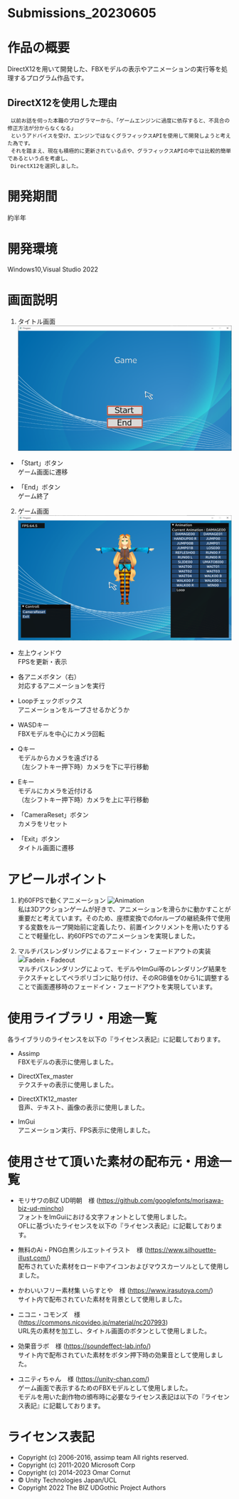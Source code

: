# Submissions_20230605

# 作品の概要
  DirectX12を用いて開発した、FBXモデルの表示やアニメーションの実行等を処理するプログラム作品です。  
  ## DirectX12を使用した理由  
     以前お話を伺った本職のプログラマーから、「ゲームエンジンに過度に依存すると、不具合の修正方法が分からなくなる」  
     というアドバイスを受け、エンジンではなくグラフィックスAPIを使用して開発しようと考えた為です。  
     それを踏まえ、現在も積極的に更新されている点や、グラフィックスAPIの中では比較的簡単であるという点を考慮し、  
     DirectX12を選択しました。  

# 開発期間
  約半年  

# 開発環境
  Windows10,Visual Studio 2022  

# 画面説明
  1.	タイトル画面  
  ![TitleScene](https://github.com/murata-takumi/Submissions_20230605/blob/master/img/TitleScene.png)  
  - 「Start」ボタン  
    ゲーム画面に遷移  
  
  - 「End」ボタン  
    ゲーム終了

  2. ゲーム画面 
  ![PlayScene](https://github.com/murata-takumi/Submissions_20230605/blob/master/img/PlayScene.png)  
  - 左上ウィンドウ  
    FPSを更新・表示  
  - 各アニメボタン（右）  
    対応するアニメーションを実行  
  
  - Loopチェックボックス  
    アニメーションをループさせるかどうか
  
  - WASDキー  
    FBXモデルを中心にカメラ回転  
  
  - Qキー  
    モデルからカメラを遠ざける  
	 （左シフトキー押下時）カメラを下に平行移動  
 
  - Eキー  
    モデルにカメラを近付ける  
		（左シフトキー押下時）カメラを上に平行移動  
  
  - 「CameraReset」ボタン  
    カメラをリセット  
  
  - 「Exit」ボタン  
    タイトル画面に遷移  

# アピールポイント
  1.	約60FPSで動くアニメーション
    ![Animation](https://github.com/murata-takumi/Submissions_20230605/blob/master/img/Animation.gif)   
    私は3Dアクションゲームが好きで、アニメーションを滑らかに動かすことが重要だと考えています。そのため、座標変換でのforループの継続条件で使用する変数をループ開始前に定義したり、前置インクリメントを用いたりすることで軽量化し、約60FPSでのアニメーションを実現しました。
  
  2.	マルチパスレンダリングによるフェードイン・フェードアウトの実装  
    ![Fadein・Fadeout](https://github.com/murata-takumi/Submissions_20230605/blob/master/img/Fadein・Fadeout.gif)   
    マルチパスレンダリングによって、モデルやImGui等のレンダリング結果をテクスチャとしてペラポリゴンに貼り付け、そのRGB値を0から1に調整することで画面遷移時のフェードイン・フェードアウトを実現しています。

# 使用ライブラリ・用途一覧
各ライブラリのライセンスを以下の『ライセンス表記』に記載しております。
- Assimp  
  FBXモデルの表示に使用しました。  

- DirectXTex_master  
  テクスチャの表示に使用しました。  

- DirectXTK12_master  
  音声、テキスト、画像の表示に使用しました。  

- ImGui  
  アニメーション実行、FPS表示に使用しました。  

# 使用させて頂いた素材の配布元・用途一覧
-	モリサワのBIZ UD明朝　様 (https://github.com/googlefonts/morisawa-biz-ud-mincho)  
  フォントをImGuiにおける文字フォントとして使用しました。  
  OFLに基づいたライセンスを以下の『ライセンス表記』に記載しております。  
  
- 無料のAi・PNG白黒シルエットイラスト　様 (https://www.silhouette-illust.com/)  
  配布されていた素材をロード中アイコンおよびマウスカーソルとして使用しました。  
  
- かわいいフリー素材集 いらすとや　様 (https://www.irasutoya.com/)  
  サイト内で配布されていた素材を背景として使用しました。  
  
- ニコニ・コモンズ　様 (https://commons.nicovideo.jp/material/nc207993)  
  URL先の素材を加工し、タイトル画面のボタンとして使用しました。  
  
- 効果音ラボ　様 (https://soundeffect-lab.info/)  
  サイト内で配布されていた素材をボタン押下時の効果音として使用しました。  
  
- ユニティちゃん　様 (https://unity-chan.com/)  
  ゲーム画面で表示するためのFBXモデルとして使用しました。  
  モデルを用いた創作物の頒布時に必要なライセンス表記は以下の『ライセンス表記』に記載しております。  

# ライセンス表記
- Copyright (c) 2006-2016, assimp team All rights reserved.
- Copyright (c) 2011-2020 Microsoft Corp
- Copyright (c) 2014-2023 Omar Cornut 
- © Unity Technologies Japan/UCL
- Copyright 2022 The BIZ UDGothic Project Authors
